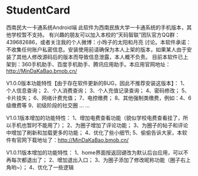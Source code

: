 # StudentCard
西南民大一卡通系统Android端
此软件为西南民族大学一卡通系统的手机版本，其他学校暂不支持。
有兴趣的朋友可以加入本校的“天码智联”团队官方QQ群：439682686，或者关注我的个人微博：小玲子的太阳和月亮 讨论。本软件承诺：不收集任何账户私密信息。安装使用前请确保为本人上架的版本，如果某人由于安装了其他人修改源码后的版本而导致信息泄露，本人概不负责。
目前本软件已上架到：360手机助手、百度手机助手、腾讯应用助手。本应用官网地址：http://MinDaKaBao.bmob.cn/ 

V1.0.0版本功能特性【由于存在软件更新的BUG，因此不推荐安装这版本】：
1、个人信息查询；
2、个人消费查询；
3、个人充值记录查询；
4、密码修改；
5、卡片挂失；
6、网络计费充值；
7、电控缴费；
8、其他强制类缴费，例如：4、6级缴费等
9、初级阶段的社交圈
... ... 

V1.0.1版本增加的功能特性：
1、增加电费查看功能（貌似学校电费查看挂了，所以手机也暂时不能用了）；
2、为圈子增加了评论功能；
3、为圈子的帖子和评论中增加了刷新和加载更多的功能；
4、优化了些小细节;
5、偷偷告诉大家，本软件有官网下载地址了：http://MinDaKaBao.bmob.cn/ 

V1.0.11版本增加的功能特性：
1、home界面按返回键改为默认后台应用，可以不再每次都退出了；
2、增加退出入口；
3、为圈子添加了修改昵称功能（圈子右上角哟~）；
4、优化了一些逻辑


